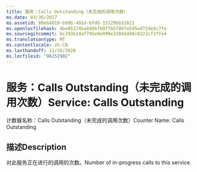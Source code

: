 ```yaml
---
title: 服务：Calls Outstanding（未完成的调用次数）
ms.date: 03/30/2017
ms.assetid: 88eb4019-b99b-491d-bfd6-15129bb32821
ms.openlocfilehash: 4be05174ba8d8bfb8f7b5700fe595ed72de8c7fe
ms.sourcegitcommit: bc293b14af795e0e999e3304dd40c0222cf2ffe4
ms.translationtype: MT
ms.contentlocale: zh-CN
ms.lasthandoff: 11/26/2020
ms.locfileid: "96252902"
---
```

# <a name="service-calls-outstanding"></a><span data-ttu-id="f1b52-102">服务：Calls Outstanding（未完成的调用次数）</span><span class="sxs-lookup"><span data-stu-id="f1b52-102">Service: Calls Outstanding</span></span>

<span data-ttu-id="f1b52-103">计数器名称：Calls Outstanding（未完成的调用次数）</span><span class="sxs-lookup"><span data-stu-id="f1b52-103">Counter Name: Calls Outstanding</span></span>  
  
## <a name="description"></a><span data-ttu-id="f1b52-104">描述</span><span class="sxs-lookup"><span data-stu-id="f1b52-104">Description</span></span>  

 <span data-ttu-id="f1b52-105">对此服务正在进行的调用的次数。</span><span class="sxs-lookup"><span data-stu-id="f1b52-105">Number of in-progress calls to this service.</span></span>
